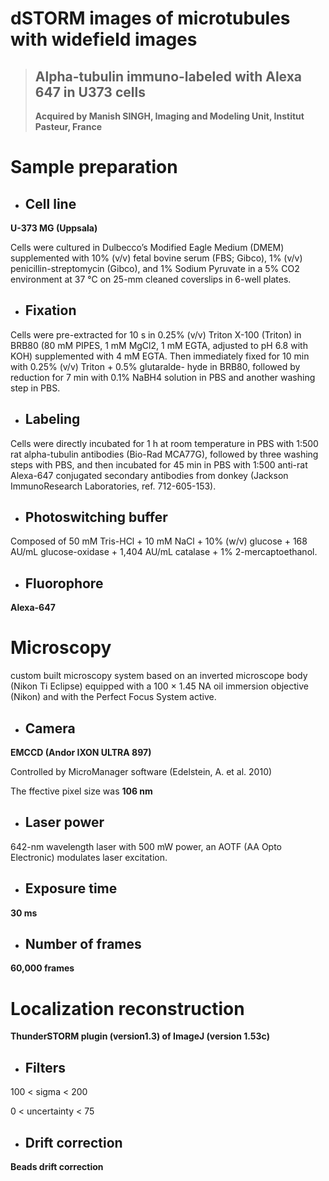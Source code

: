 # dSTORM images of microtubules with widefield images
>## Alpha-tubulin immuno-labeled with Alexa 647 in U373 cells
>__Acquired by Manish SINGH, Imaging and Modeling Unit, Institut Pasteur, France__
 
# Sample preparation
 
- ## Cell line
__U-373 MG (Uppsala)__

Cells were cultured in Dulbecco’s Modified Eagle Medium (DMEM) supplemented with 10% (v/v) fetal bovine serum (FBS; Gibco), 1% (v/v) penicillin-streptomycin (Gibco), and 1% Sodium Pyruvate in a 5% CO2 environment at 37 °C on 25-mm cleaned coverslips in 6-well plates.
 
- ## Fixation 
Cells were pre-extracted for 10 s in 0.25% (v/v) Triton X-100 (Triton) in BRB80 (80 mM PIPES, 1 mM MgCl2, 1 mM EGTA, adjusted to pH 6.8 with KOH) supplemented with 4 mM EGTA.
Then immediately fixed for 10 min with 0.25% (v/v) Triton + 0.5% glutaralde- hyde in BRB80, followed by reduction for 7 min with 0.1% NaBH4 solution in PBS and another washing step in PBS.
 
- ## Labeling
Cells were directly incubated for 1 h at room temperature in PBS with 1:500 rat alpha-tubulin antibodies (Bio-Rad MCA77G), followed by three washing steps with PBS, and then incubated for 45 min in PBS with 1:500 anti-rat Alexa-647 conjugated secondary antibodies from donkey (Jackson ImmunoResearch Laboratories, ref. 712-605-153).

- ## Photoswitching buffer
Composed of 50 mM Tris-HCl + 10 mM NaCl + 10% (w/v) glucose + 168 AU/mL glucose-oxidase + 1,404 AU/mL catalase + 1% 2-mercaptoethanol.

- ## Fluorophore
__Alexa-647__
 
# Microscopy
custom built microscopy system based on an inverted microscope body (Nikon Ti Eclipse) equipped with a 100 × 1.45 NA oil immersion objective (Nikon) and with the Perfect Focus System active.
 
- ## Camera

__EMCCD (Andor IXON ULTRA 897)__

Controlled by MicroManager software (Edelstein, A. et al. 2010)

The ffective pixel size was __106 nm__
 
- ## Laser power
642-nm wavelength laser with 500 mW power, an AOTF (AA Opto Electronic) modulates laser excitation.
 
- ## Exposure time
__30 ms__
 
- ## Number of frames
__60,000 frames__
 
# Localization reconstruction
 __ThunderSTORM plugin (version1.3) of ImageJ (version 1.53c)__

- ## Filters
100 < sigma < 200

0 < uncertainty < 75
    
- ## Drift correction
__Beads drift correction__
